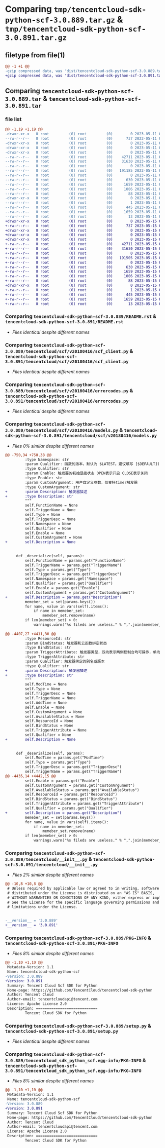 # Comparing `tmp/tencentcloud-sdk-python-scf-3.0.889.tar.gz` & `tmp/tencentcloud-sdk-python-scf-3.0.891.tar.gz`

## filetype from file(1)

```diff
@@ -1 +1 @@
-gzip compressed data, was "dist/tencentcloud-sdk-python-scf-3.0.889.tar", last modified: Thu May 11 03:09:25 2023, max compression
+gzip compressed data, was "dist/tencentcloud-sdk-python-scf-3.0.891.tar", last modified: Mon May 15 04:15:28 2023, max compression
```

## Comparing `tencentcloud-sdk-python-scf-3.0.889.tar` & `tencentcloud-sdk-python-scf-3.0.891.tar`

### file list

```diff
@@ -1,19 +1,19 @@
-drwxr-xr-x   0 root         (0) root         (0)        0 2023-05-11 03:09:25.000000 tencentcloud-sdk-python-scf-3.0.889/
--rw-r--r--   0 root         (0) root         (0)      737 2023-05-11 03:09:25.000000 tencentcloud-sdk-python-scf-3.0.889/README.rst
-drwxr-xr-x   0 root         (0) root         (0)        0 2023-05-11 03:09:25.000000 tencentcloud-sdk-python-scf-3.0.889/tencentcloud/
-drwxr-xr-x   0 root         (0) root         (0)        0 2023-05-11 03:09:25.000000 tencentcloud-sdk-python-scf-3.0.889/tencentcloud/scf/
-drwxr-xr-x   0 root         (0) root         (0)        0 2023-05-11 03:09:25.000000 tencentcloud-sdk-python-scf-3.0.889/tencentcloud/scf/v20180416/
--rw-r--r--   0 root         (0) root         (0)    42711 2023-05-11 03:09:25.000000 tencentcloud-sdk-python-scf-3.0.889/tencentcloud/scf/v20180416/scf_client.py
--rw-r--r--   0 root         (0) root         (0)    31630 2023-05-11 03:09:25.000000 tencentcloud-sdk-python-scf-3.0.889/tencentcloud/scf/v20180416/errorcodes.py
--rw-r--r--   0 root         (0) root         (0)        0 2023-05-11 03:09:25.000000 tencentcloud-sdk-python-scf-3.0.889/tencentcloud/scf/v20180416/__init__.py
--rw-r--r--   0 root         (0) root         (0)   191185 2023-05-11 03:09:25.000000 tencentcloud-sdk-python-scf-3.0.889/tencentcloud/scf/v20180416/models.py
--rw-r--r--   0 root         (0) root         (0)        0 2023-05-11 03:09:25.000000 tencentcloud-sdk-python-scf-3.0.889/tencentcloud/scf/__init__.py
--rw-r--r--   0 root         (0) root         (0)      630 2023-05-11 03:09:25.000000 tencentcloud-sdk-python-scf-3.0.889/tencentcloud/__init__.py
--rw-r--r--   0 root         (0) root         (0)     1659 2023-05-11 03:09:25.000000 tencentcloud-sdk-python-scf-3.0.889/PKG-INFO
--rw-r--r--   0 root         (0) root         (0)     1006 2023-05-11 03:09:25.000000 tencentcloud-sdk-python-scf-3.0.889/setup.py
--rw-r--r--   0 root         (0) root         (0)       88 2023-05-11 03:09:25.000000 tencentcloud-sdk-python-scf-3.0.889/setup.cfg
-drwxr-xr-x   0 root         (0) root         (0)        0 2023-05-11 03:09:25.000000 tencentcloud-sdk-python-scf-3.0.889/tencentcloud_sdk_python_scf.egg-info/
--rw-r--r--   0 root         (0) root         (0)        1 2023-05-11 03:09:25.000000 tencentcloud-sdk-python-scf-3.0.889/tencentcloud_sdk_python_scf.egg-info/dependency_links.txt
--rw-r--r--   0 root         (0) root         (0)      445 2023-05-11 03:09:25.000000 tencentcloud-sdk-python-scf-3.0.889/tencentcloud_sdk_python_scf.egg-info/SOURCES.txt
--rw-r--r--   0 root         (0) root         (0)     1659 2023-05-11 03:09:25.000000 tencentcloud-sdk-python-scf-3.0.889/tencentcloud_sdk_python_scf.egg-info/PKG-INFO
--rw-r--r--   0 root         (0) root         (0)       13 2023-05-11 03:09:25.000000 tencentcloud-sdk-python-scf-3.0.889/tencentcloud_sdk_python_scf.egg-info/top_level.txt
+drwxr-xr-x   0 root         (0) root         (0)        0 2023-05-15 04:15:28.000000 tencentcloud-sdk-python-scf-3.0.891/
+-rw-r--r--   0 root         (0) root         (0)      737 2023-05-15 04:15:28.000000 tencentcloud-sdk-python-scf-3.0.891/README.rst
+drwxr-xr-x   0 root         (0) root         (0)        0 2023-05-15 04:15:28.000000 tencentcloud-sdk-python-scf-3.0.891/tencentcloud/
+drwxr-xr-x   0 root         (0) root         (0)        0 2023-05-15 04:15:28.000000 tencentcloud-sdk-python-scf-3.0.891/tencentcloud/scf/
+drwxr-xr-x   0 root         (0) root         (0)        0 2023-05-15 04:15:28.000000 tencentcloud-sdk-python-scf-3.0.891/tencentcloud/scf/v20180416/
+-rw-r--r--   0 root         (0) root         (0)    42711 2023-05-15 04:15:28.000000 tencentcloud-sdk-python-scf-3.0.891/tencentcloud/scf/v20180416/scf_client.py
+-rw-r--r--   0 root         (0) root         (0)    31630 2023-05-15 04:15:28.000000 tencentcloud-sdk-python-scf-3.0.891/tencentcloud/scf/v20180416/errorcodes.py
+-rw-r--r--   0 root         (0) root         (0)        0 2023-05-15 04:15:28.000000 tencentcloud-sdk-python-scf-3.0.891/tencentcloud/scf/v20180416/__init__.py
+-rw-r--r--   0 root         (0) root         (0)   191505 2023-05-15 04:15:28.000000 tencentcloud-sdk-python-scf-3.0.891/tencentcloud/scf/v20180416/models.py
+-rw-r--r--   0 root         (0) root         (0)        0 2023-05-15 04:15:28.000000 tencentcloud-sdk-python-scf-3.0.891/tencentcloud/scf/__init__.py
+-rw-r--r--   0 root         (0) root         (0)      630 2023-05-15 04:15:28.000000 tencentcloud-sdk-python-scf-3.0.891/tencentcloud/__init__.py
+-rw-r--r--   0 root         (0) root         (0)     1659 2023-05-15 04:15:28.000000 tencentcloud-sdk-python-scf-3.0.891/PKG-INFO
+-rw-r--r--   0 root         (0) root         (0)     1006 2023-05-15 04:15:28.000000 tencentcloud-sdk-python-scf-3.0.891/setup.py
+-rw-r--r--   0 root         (0) root         (0)       88 2023-05-15 04:15:28.000000 tencentcloud-sdk-python-scf-3.0.891/setup.cfg
+drwxr-xr-x   0 root         (0) root         (0)        0 2023-05-15 04:15:28.000000 tencentcloud-sdk-python-scf-3.0.891/tencentcloud_sdk_python_scf.egg-info/
+-rw-r--r--   0 root         (0) root         (0)        1 2023-05-15 04:15:28.000000 tencentcloud-sdk-python-scf-3.0.891/tencentcloud_sdk_python_scf.egg-info/dependency_links.txt
+-rw-r--r--   0 root         (0) root         (0)      445 2023-05-15 04:15:28.000000 tencentcloud-sdk-python-scf-3.0.891/tencentcloud_sdk_python_scf.egg-info/SOURCES.txt
+-rw-r--r--   0 root         (0) root         (0)     1659 2023-05-15 04:15:28.000000 tencentcloud-sdk-python-scf-3.0.891/tencentcloud_sdk_python_scf.egg-info/PKG-INFO
+-rw-r--r--   0 root         (0) root         (0)       13 2023-05-15 04:15:28.000000 tencentcloud-sdk-python-scf-3.0.891/tencentcloud_sdk_python_scf.egg-info/top_level.txt
```

### Comparing `tencentcloud-sdk-python-scf-3.0.889/README.rst` & `tencentcloud-sdk-python-scf-3.0.891/README.rst`

 * *Files identical despite different names*

### Comparing `tencentcloud-sdk-python-scf-3.0.889/tencentcloud/scf/v20180416/scf_client.py` & `tencentcloud-sdk-python-scf-3.0.891/tencentcloud/scf/v20180416/scf_client.py`

 * *Files identical despite different names*

### Comparing `tencentcloud-sdk-python-scf-3.0.889/tencentcloud/scf/v20180416/errorcodes.py` & `tencentcloud-sdk-python-scf-3.0.891/tencentcloud/scf/v20180416/errorcodes.py`

 * *Files identical despite different names*

### Comparing `tencentcloud-sdk-python-scf-3.0.889/tencentcloud/scf/v20180416/models.py` & `tencentcloud-sdk-python-scf-3.0.891/tencentcloud/scf/v20180416/models.py`

 * *Files 0% similar despite different names*

```diff
@@ -750,34 +750,38 @@
         :type Namespace: str
         :param Qualifier: 函数的版本，默认为 $LATEST，建议填写 [$DEFAULT](https://cloud.tencent.com/document/product/583/36149#.E9.BB.98.E8.AE.A4.E5.88.AB.E5.90.8D)方便后续进行版本的灰度发布。
         :type Qualifier: str
         :param Enable: 触发器的初始是能状态 OPEN表示开启 CLOSE表示关闭
         :type Enable: str
         :param CustomArgument: 用户自定义参数，仅支持timer触发器
         :type CustomArgument: str
+        :param Description: 触发器描述
+        :type Description: str
         """
         self.FunctionName = None
         self.TriggerName = None
         self.Type = None
         self.TriggerDesc = None
         self.Namespace = None
         self.Qualifier = None
         self.Enable = None
         self.CustomArgument = None
+        self.Description = None
 
 
     def _deserialize(self, params):
         self.FunctionName = params.get("FunctionName")
         self.TriggerName = params.get("TriggerName")
         self.Type = params.get("Type")
         self.TriggerDesc = params.get("TriggerDesc")
         self.Namespace = params.get("Namespace")
         self.Qualifier = params.get("Qualifier")
         self.Enable = params.get("Enable")
         self.CustomArgument = params.get("CustomArgument")
+        self.Description = params.get("Description")
         memeber_set = set(params.keys())
         for name, value in vars(self).items():
             if name in memeber_set:
                 memeber_set.remove(name)
         if len(memeber_set) > 0:
             warnings.warn("%s fileds are useless." % ",".join(memeber_set))
         
@@ -4407,27 +4411,30 @@
         :type ResourceId: str
         :param BindStatus: 触发器和云函数绑定状态
         :type BindStatus: str
         :param TriggerAttribute: 触发器类型，双向表示两侧控制台均可操作，单向表示SCF控制台单向创建
         :type TriggerAttribute: str
         :param Qualifier: 触发器绑定的别名或版本
         :type Qualifier: str
+        :param Description: 触发器描述
+        :type Description: str
         """
         self.ModTime = None
         self.Type = None
         self.TriggerDesc = None
         self.TriggerName = None
         self.AddTime = None
         self.Enable = None
         self.CustomArgument = None
         self.AvailableStatus = None
         self.ResourceId = None
         self.BindStatus = None
         self.TriggerAttribute = None
         self.Qualifier = None
+        self.Description = None
 
 
     def _deserialize(self, params):
         self.ModTime = params.get("ModTime")
         self.Type = params.get("Type")
         self.TriggerDesc = params.get("TriggerDesc")
         self.TriggerName = params.get("TriggerName")
@@ -4435,14 +4442,15 @@
         self.Enable = params.get("Enable")
         self.CustomArgument = params.get("CustomArgument")
         self.AvailableStatus = params.get("AvailableStatus")
         self.ResourceId = params.get("ResourceId")
         self.BindStatus = params.get("BindStatus")
         self.TriggerAttribute = params.get("TriggerAttribute")
         self.Qualifier = params.get("Qualifier")
+        self.Description = params.get("Description")
         memeber_set = set(params.keys())
         for name, value in vars(self).items():
             if name in memeber_set:
                 memeber_set.remove(name)
         if len(memeber_set) > 0:
             warnings.warn("%s fileds are useless." % ",".join(memeber_set))
```

### Comparing `tencentcloud-sdk-python-scf-3.0.889/tencentcloud/__init__.py` & `tencentcloud-sdk-python-scf-3.0.891/tencentcloud/__init__.py`

 * *Files 2% similar despite different names*

```diff
@@ -10,8 +10,8 @@
 # Unless required by applicable law or agreed to in writing, software
 # distributed under the License is distributed on an "AS IS" BASIS,
 # WITHOUT WARRANTIES OR CONDITIONS OF ANY KIND, either express or implied.
 # See the License for the specific language governing permissions and
 # limitations under the License.
 
 
-__version__ = '3.0.889'
+__version__ = '3.0.891'
```

### Comparing `tencentcloud-sdk-python-scf-3.0.889/PKG-INFO` & `tencentcloud-sdk-python-scf-3.0.891/PKG-INFO`

 * *Files 8% similar despite different names*

```diff
@@ -1,10 +1,10 @@
 Metadata-Version: 1.1
 Name: tencentcloud-sdk-python-scf
-Version: 3.0.889
+Version: 3.0.891
 Summary: Tencent Cloud Scf SDK for Python
 Home-page: https://github.com/TencentCloud/tencentcloud-sdk-python
 Author: Tencent Cloud
 Author-email: tencentcloudapi@tencent.com
 License: Apache License 2.0
 Description: ============================
         Tencent Cloud SDK for Python
```

### Comparing `tencentcloud-sdk-python-scf-3.0.889/setup.py` & `tencentcloud-sdk-python-scf-3.0.891/setup.py`

 * *Files identical despite different names*

### Comparing `tencentcloud-sdk-python-scf-3.0.889/tencentcloud_sdk_python_scf.egg-info/PKG-INFO` & `tencentcloud-sdk-python-scf-3.0.891/tencentcloud_sdk_python_scf.egg-info/PKG-INFO`

 * *Files 8% similar despite different names*

```diff
@@ -1,10 +1,10 @@
 Metadata-Version: 1.1
 Name: tencentcloud-sdk-python-scf
-Version: 3.0.889
+Version: 3.0.891
 Summary: Tencent Cloud Scf SDK for Python
 Home-page: https://github.com/TencentCloud/tencentcloud-sdk-python
 Author: Tencent Cloud
 Author-email: tencentcloudapi@tencent.com
 License: Apache License 2.0
 Description: ============================
         Tencent Cloud SDK for Python
```

